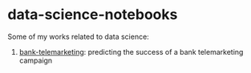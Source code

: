 # data-science-notebooks

 Some of my works related to data science:

 1. [bank-telemarketing](bank-telemarketing/): predicting the success of a bank telemarketing campaign
